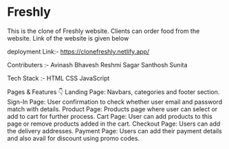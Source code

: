 # Freshly
This is the clone of Freshly website. Clients can order food from the website. Link of the website is given below

deployment Link:- https://clonefreshly.netlify.app/


Contributers :-
Avinash
Bhavesh
Reshmi
Sagar
Santhosh
Sunita

Tech Stack :-
HTML
CSS
JavaScript

Pages & Features 👇
Landing Page: Navbars, categories and footer section.
Sign-In Page: User confirmation to check whether user email and password match with details.
Product Page: Products page where user can select or add to cart for further process.
Cart Page: User can add products to this page or remove products added in the cart.
Checkout Page: Users can add the delivery addresses.
Payment Page: Users can add their payment details and also avail for discount using promo codes.

